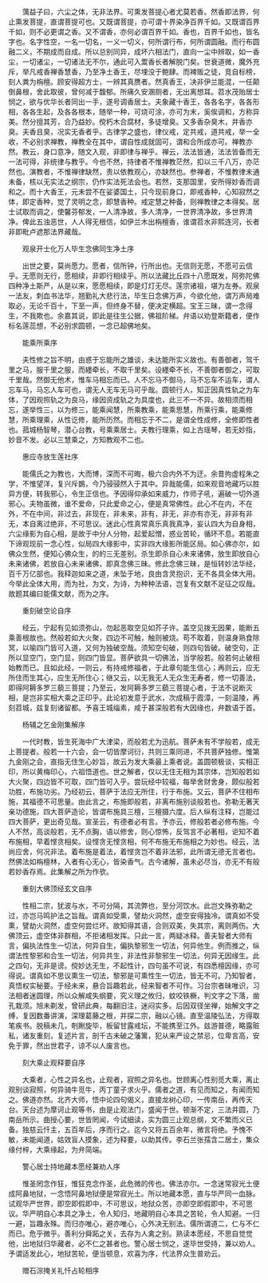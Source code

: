 <!-- { "loadSidebar": true } -->
　　蕅益子曰，六尘之体，无非法界。可熏发菩提心者尤莫若香。然香即法界，何止熏发菩提，直谓菩提可也。又既谓菩提，亦可谓十界染净百界千如。又既谓百界千如，则不必更谓之香。又不谓香，亦何必谓百界千如。香也，百界千如也，皆名字也。名字性空，一名一切名，一义一切义，何所谓行布，何所谓圆融。而行布圆融二义，不期成而自成。所以总别同异，成坏六相法门，直向一尘中辨取，如一香尘，一切诸尘，一切诸法无不尔，通此可入鬻香长者解脱门矣。世衰道微，魔外充斥，举凡戒香禅香慧香，乃至净土香王，尽埋没于鲍肆。而裨贩之徒，竞自标榜，刻人粪为栴檀。顾安得超方士，一辨其真赝者。然真香王，决非伊兰能混，一任颠倒鼻根，舍此取彼，曾何减于馥郁。所痛久安溷厕者，无出离想耳。苕水茂贻居士悯之，欲与优华长者同出一手，遂号调香居士。夫象藏十香王，各各名字，各各形相，各各生起，及各各根本，随举一种，可烧可涂，亦可为末，奚俟调和，方称异美。然分擅其芳，合乃益妙。傥朽木合腐材，多徒增臭。又多香杂臭木，并香亦臭。夫香且臭，况实无香者乎。古律学之盛也，律仪戒，定共戒，道共戒，举一全收，不必别求禅教，禅教全在其中，谓自性成就固可，谓和合所成亦可。禅教亦然。教云，身口意净，随文入观，非即律与禅乎。禅云，法法皆通，法法皆备而无一法可得，非统律与教乎。今也不然，持律者不惟禅教茫然，扣以三千八万，亦茫然也。演教者，不惟禅律缺然，责以依教观心，亦缺然也。参禅者，不惟教律未通未备，核以无实法之纲宗，仍作实法死法会也。若然，支那国里，安所得妙香而调和之。而十大香王，元未尝不在娑婆国土，只今现前身口，即戒香种，心知寂然之体，即定香种，觉了灵明之念，即慧香种。戒定慧之种备，则禅教律之本得矣。居士试取而调之，使馨芬郁发，一人清净故，多人清净，一世界清净故，多世界清净。俾此五浊恶世，人人得无根信，如伊兰木出栴檀香，谁谓苕水非熙连河，长者非即毗卢遮那法界藏哉。

　　观泉开士化万人毕生念佛同生净土序

　　出世之要，莫尚愿力。愿者，信所钟，行所出也。无信则无愿，不愿可云信乎。无愿则无行，愿相续，非即行相续乎。所以法藏比丘四十八愿既发，阿弥陀佛四种净土斯严，从是以来，愿愿相续，即是灯灯无尽。莲宗诸祖，堪为左券。观泉一法友，刺血书法华，翘勤礼大悲行法，毕生日念佛万声，今欲化他，谓万声局难取必，无论千百十，下至一声，但终身不替，便决定横超。宝王三昧，谓一念得生，不我欺也。余嘉其说，即此是往生公据，佛祖阶梯。弁语以劝登斯籍者，便作标名莲蕊想，不必别求圆顿，一念已超佛地矣。

　　能乘所乘序

　　夫性修之旨不明，由惑于忘能所之雄谈，未达能所实义故也。有善御者，驾千里之马，服千里之服，而纆牵长，不取千里矣。设纆牵不长，不善御者御之，可取千里哉。然御无他术，惟车马相忘而已。人不忘马不御马，马不忘车不运车，谓人忘车马，马忘人车可也，谓无人无车无马可乎哉。圆顿行人，知正因真性轨之为车体，了因观照轨之为良马，缘因资成轨之为具度也，此三不一不异。故相须而相忘，遂举性三，以为修三，能乘闻慧，所乘教乘，能乘思慧，所乘行乘，能乘修慧，所乘理乘，从性讫修，能所历然。而相忘于不二，是谓全性成修，全修即性者也。菰城杨智琴，潜心台教，号乘乘居士。夫教行理乘，如上古瑶琴，若无妙指，妙音不发。必以三慧乘之，方知教观不二也。

　　惠应寺放生莲社序

　　能儒氏之为教也，大而博，深而不可晦，极六合内外不为迂。余昔拘虚程朱之学，不惟望洋，复兴斥鷃，今乃骎骎然入于其中。异哉能儒，如来观音地藏巧以胜异方便，转我邪心，令生正信也。予因得仰承如来威力，作师子吼，遍破一切外道邪心。夫物虽微，谁不爱命，只此爱命之心，便是真常佛性。此心不在内，不在外，不在中间，非过去，非现在，非未来，非有，非无，非亦有亦无，非非有非无，本自离过绝非，不可思议。迷此心性真常真乐真我真净，妄认四大为自身相，六尘缘影为自心相，是故于中分人分物，起爱起憎，惑业苦轮，循环不息。若能直下谛观现前一念心性，似局四大缘影中，实非四大缘影所能区局。如心佛亦尔，如佛众生然，便知心佛众生，的的三无差别。杀生即杀自心未来诸佛，放生即放自心未来诸佛，若放自心未来诸佛，即真念佛三昧。修此念佛三昧，是恒转妙法华经，百千万亿部也。我释迦如来之道，未坠于地，良由含灵抱识，无不各具全体大用。今举此全体大用，而为社，为文，为诗，为种种法语，岂复有文献不足征之叹哉。故题其编曰能儒文献，而为之序。

　　重刻破空论自序

　　经云，宁起有见如须弥山，勿起恶取空见如芥子许。盖空见拨无因果，能断五乘善根故也。然般若如大火聚，四边不可触，触则被烧。苟不取着，则温身熟食除冥，以喻四门皆可入道，又何为独破空哉。须知空句破，则四句皆破。破空句，正所以显空门，空门显，则四门皆显。菩萨欲具一切佛法，当学般若。般若何止破相始教而已。且如此经，一则云，有持戒修福者，于此章句能生信心；再则云，应无所住而生其心，应生无所住心；继又云，以无我无人无众生无寿者，修一切善法，即得阿耨多罗三藐三菩提；乃至云，发阿耨多罗三藐三菩提心者，于法不说断灭相，是岂非实相大乘之正印乎。此论初发意于武水，次成稿于霞漳，一刻温陵，再刻苕城，兹复刻诸留都。予喜王城缁素，咸于甚深般若有大因缘也，弁数语于首。

　　杨辅之乞金刚集解序

　　一代时教，皆生死海中广大津梁，而般若尤为迅航。菩萨未有不学般若，成无上菩提者。般若一十六会，会一切皆摩诃衍，共则三乘同进，不共菩萨独修。惟第九金刚之会，直指无住生心妙旨，故云为发大乘最上乘者说。盖圆顿极谈，实相正印，所以黄梅印心，六祖悟道也。世之解者，仅以无住无相为其宗体，岂知般若如大火聚，四边皆不可取，四门皆可入乎。尝玩经中较福，每举舍财舍身，颇似般若功胜，布施功劣。乃经初云，菩萨于法应无所住，行于布施。又云，菩萨不住相布施，其福德不可思量。由此言之，布施即般若，非离布施别谈般若也。弥勒无著天亲功德施，四大菩萨造论，皆谓布施具三檀，三檀摄六度。后人纵有注释，岂能过四大菩萨，更出奇见哉。宣圣云，有德者必有言。予亦云，修般若者必修布施。今人不然，高谈般若，无不点胸，语以修舍，则心惊怖，反驾言不必著相，讵知不着布施相，早着悭贪相矣。设悭贪无悭贪相，何不布施无布施相之为妙也。经云，法尚应舍，何况非法。着布施是着法，着悭贪岂不着非法邪，此所谓无德无言者也。然佛法如栴檀林，入者有心无心，皆染香气。古今诸解，虽未必尽当，亦无不有般若妙香存焉。此集解之所为作欤。

　　重刻大佛顶经玄文自序

　　性相二宗，犹波与水，不可分隔，其流弊也，至分河饮水。此岂文殊弥勒之过，亦岂马鸣护法之旨哉。谓真如受熏，譬劫火洞然，虚空安得独冷。谓真如不受熏，譬劫火洞然，虚空何尝烂坏。故知得其语，合则双美，失其宗，离则两伤。大佛顶云，虚空体非群相，不拒诸相发挥。只此一言，两疑冰释。善夫智者大师有言，偏执法性生一切法，何异自生，偏执黎邪生一切法，何异他生。例而推之，纵谓法性黎邪和合生一切法，何异共生，非法性非黎邪生一切法，何异无因缘生。此之四句，无非是谤。傥妙达无生，不起性计，四句虽不可说，有四悉檀因缘，亦可得说。谓真如不思议熏生一切法，黎邪是可熏性生一切法，皆无不可。乃知智者，真悟权实秘要。于经未来，悬合旨趣若此，经来智者不可作。习台宗者昧唯识，习法相者迷圆理，所以众解咸失纲要，究义理之攸归，蚊咬铁橛，判文字之下落，凿孔栽须。旭未剃发，曾研此典，每翻旧注，迷闷实多。后因双径坐禅，始解文字之缚，复因数番讲演，深理葛藤之根，并探二宗，融以心镜。直至温陵弘法，方得取笔疾书。脱稿未几，剞劂旋毕，板留甘露戒坛，不能携至江外。兹游普德，略露赃私，诸友重刻，复述片言，剖千古未破之藩篱，犯从来严设之禁忌，位卑言高，安免于罪，然出世君子，谅不以人废言也。

　　刻大乘止观释要自序

　　大乘者，心性之异名也，止观者，寂照之异名也。世顾离心性别觅大乘，离止观别谈寂照，何异骑牛觅牛，丙丁童子求火乎。儒者之道，有见而知之，有闻而知之。佛道亦然。北齐大师，悟中论四句偈义，直接龙树心印，一传南岳，再传天台。天台述为摩诃止观等书，由是止观法门，盛闻于世。顿渐不定，三法并圆，乃南岳所示。曲授心要，世皆罔闻，今试细读，实为圆三止观总纲，文不繁而义已备。独慈云忏主，五百年后，序而行之。迄今又将五百余年，微言将绝。予愧不敏，未能闻道，姑效盲人摸象，述为释要，以助其传。李石兰张孺含二居士，集众缘付梓，大乘缘起，为弁简端。

　　警心居士持地藏本愿经兼劝人序

　　惟圣罔念作狂，惟狂克念作圣，此危微的传也。佛法亦尔。一念迷常寂光土便成阿鼻地狱，一念悟阿鼻地狱便是常寂光土。所以地藏本愿，直与华严同一血脉。试观华严世界，即空即假即中，不可思议，地狱众苦，亦即空即假即中，不可思议。华严明自心本具之净土，令人知归，地藏明自心本具之苦轮，令人知避。一归一避，旨趣永殊。而归亦唯心，避亦唯心，心外决无别法。儒所谓道二，仁与不仁而已。危乎微乎。善利分舜跖之关，去存为人禽之别。熟读本愿经，不思自觉觉他，出地狱归华藏者，必不仁之甚者也。警心居士悯之，遂毕世受持，兼以劝人。予谓适发此心，地狱苦轮，便当顿息，欢喜为序，代法界众生普劝云。

　　赠石淙掩关礼忏占轮相序

